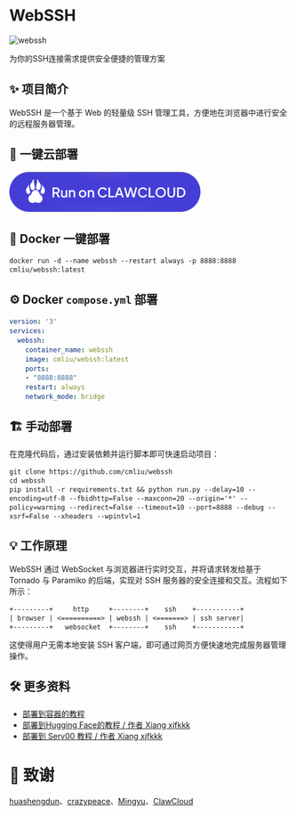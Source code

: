 # WebSSH
![webssh](./img.png)

为你的SSH连接需求提供安全便捷的管理方案

## ✨ 项目简介
WebSSH 是一个基于 Web 的轻量级 SSH 管理工具，方便地在浏览器中进行安全的远程服务器管理。

## 🚀 一键云部署
[![](https://raw.githubusercontent.com/ClawCloud/Run-Template/refs/heads/main/Run-on-ClawCloud.svg)](https://template.run.claw.cloud/?openapp=system-fastdeploy%3FtemplateName%3Dwebssh)

## 🐳 Docker 一键部署
```shell
docker run -d --name webssh --restart always -p 8888:8888 cmliu/webssh:latest
```

## ⚙️ Docker `compose.yml` 部署
```yml
version: '3'
services:
  webssh:
    container_name: webssh
    image: cmliu/webssh:latest
    ports:
    - "8888:8888"
    restart: always
    network_mode: bridge
```

## 🏗️ 手动部署
在克隆代码后，通过安装依赖并运行脚本即可快速启动项目：

```shell
git clone https://github.com/cmliu/webssh
cd webssh
pip install -r requirements.txt && python run.py --delay=10 --encoding=utf-8 --fbidhttp=False --maxconn=20 --origin='*' --policy=warning --redirect=False --timeout=10 --port=8888 --debug --xsrf=False --xheaders --wpintvl=1
```

## 💡 工作原理
WebSSH 通过 WebSocket 与浏览器进行实时交互，并将请求转发给基于 Tornado 与 Paramiko 的后端，实现对 SSH 服务器的安全连接和交互。流程如下所示：
```
+---------+     http     +--------+    ssh    +-----------+
| browser | <==========> | webssh | <=======> | ssh server|
+---------+   websocket  +--------+    ssh    +-----------+
```
这使得用户无需本地安装 SSH 客户端，即可通过网页方便快速地完成服务器管理操作。

## 🛠️ 更多资料
- [部署到容器的教程](https://zelikk.blogspot.com/2023/10/huashengdun-webssh-codesandbox.html)
- [部署到Hugging Face的教程 / 作者 Xiang xjfkkk](https://linux.do/t/topic/135264)
- [部署到 Serv00 教程 / 作者 Xiang xjfkkk](https://linux.do/t/topic/211113)

# 🙏 致谢
[huashengdun](https://github.com/huashengdun/webssh)、[crazypeace](https://github.com/crazypeace/huashengdun-webssh)、[Mingyu](https://github.com/ymyuuu)、[ClawCloud](https://console.run.claw.cloud/signin?link=1DFUAGF6JA6R)